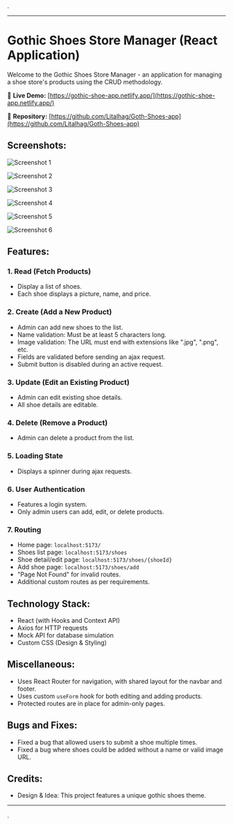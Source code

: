 .

---

# Gothic Shoes Store Manager (React Application)

Welcome to the Gothic Shoes Store Manager - an application for managing a shoe store's products using the CRUD methodology.

🔗 **Live Demo:** [https://gothic-shoe-app.netlify.app/](https://gothic-shoe-app.netlify.app/)

🔗 **Repository:** [https://github.com/Litalhag/Goth-Shoes-app](https://github.com/Litalhag/Goth-Shoes-app)

## Screenshots:

![Screenshot 1](https://github.com/Litalhag/Goth-Shoes-app/assets/130139673/dbea8ec5-2502-4536-90fc-a5eda5f0604a)

![Screenshot 2](https://github.com/Litalhag/Goth-Shoes-app/assets/130139673/d5b1e50b-4936-4f40-9184-8be7ee1dc667)

![Screenshot 3](https://github.com/Litalhag/Goth-Shoes-app/assets/130139673/1fed9cda-1a02-44fc-a210-407085e5a88e)

![Screenshot 4](https://github.com/Litalhag/Goth-Shoes-app/assets/130139673/11297339-4108-4a17-83ed-56919ea7a20a)

![Screenshot 5](https://github.com/Litalhag/Goth-Shoes-app/assets/130139673/23ef5b48-83cb-411c-b9f2-360099dc0020)

![Screenshot 6](https://github.com/Litalhag/Goth-Shoes-app/assets/130139673/be41fb8a-8e95-4b82-b180-81267a082555)

## Features:

### **1. Read (Fetch Products)**

- Display a list of shoes.
- Each shoe displays a picture, name, and price.

### **2. Create (Add a New Product)**

- Admin can add new shoes to the list.
- Name validation: Must be at least 5 characters long.
- Image validation: The URL must end with extensions like ".jpg", ".png", etc.
- Fields are validated before sending an ajax request.
- Submit button is disabled during an active request.

### **3. Update (Edit an Existing Product)**

- Admin can edit existing shoe details.
- All shoe details are editable.

### **4. Delete (Remove a Product)**

- Admin can delete a product from the list.

### **5. Loading State**

- Displays a spinner during ajax requests.

### **6. User Authentication**

- Features a login system.
- Only admin users can add, edit, or delete products.

### **7. Routing**

- Home page: `localhost:5173/`
- Shoes list page: `localhost:5173/shoes`
- Shoe detail/edit page: `localhost:5173/shoes/{shoeId}`
- Add shoe page: `localhost:5173/shoes/add`
- "Page Not Found" for invalid routes.
- Additional custom routes as per requirements.

## Technology Stack:

- React (with Hooks and Context API)
- Axios for HTTP requests
- Mock API for database simulation
- Custom CSS (Design & Styling)

## Miscellaneous:

- Uses React Router for navigation, with shared layout for the navbar and footer.
- Uses custom `useForm` hook for both editing and adding products.
- Protected routes are in place for admin-only pages.

## Bugs and Fixes:

- Fixed a bug that allowed users to submit a shoe multiple times.
- Fixed a bug where shoes could be added without a name or valid image URL.

## Credits:

- Design & Idea: This project features a unique gothic shoes theme.

---

.

